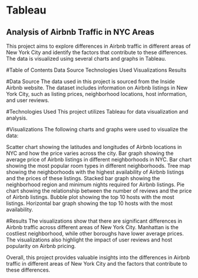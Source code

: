 # Tableau
## Analysis of Airbnb Traffic in NYC Areas

This project aims to explore differences in Airbnb traffic in different areas of New York City and identify the factors that contribute to these differences. The data is visualized using several charts and graphs in Tableau.

#Table of Contents
Data Source
Technologies Used
Visualizations
Results

#Data Source
The data used in this project is sourced from the Inside Airbnb website. The dataset includes information on Airbnb listings in New York City, such as listing prices, neighborhood locations, host information, and user reviews.

#Technologies Used
This project utilizes Tableau for data visualization and analysis.

#Visualizations
The following charts and graphs were used to visualize the data:

Scatter chart showing the latitudes and longitudes of Airbnb locations in NYC and how the price varies across the city.
Bar graph showing the average price of Airbnb listings in different neighborhoods in NYC.
Bar chart showing the most popular room types in different neighborhoods.
Tree map showing the neighborhoods with the highest availability of Airbnb listings and the prices of these listings.
Stacked bar graph showing the neighborhood region and minimum nights required for Airbnb listings.
Pie chart showing the relationship between the number of reviews and the price of Airbnb listings.
Bubble plot showing the top 10 hosts with the most listings.
Horizontal bar graph showing the top 10 hosts with the most availability.

#Results
The visualizations show that there are significant differences in Airbnb traffic across different areas of New York City. Manhattan is the costliest neighborhood, while other boroughs have lower average prices. The visualizations also highlight the impact of user reviews and host popularity on Airbnb pricing.

Overall, this project provides valuable insights into the differences in Airbnb traffic in different areas of New York City and the factors that contribute to these differences.
